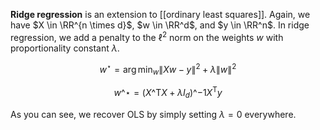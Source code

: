 **Ridge regression** is an extension to [[ordinary least squares]]. Again, we have $X \in \RR^{n \times d}$, $w \in \RR^d$, and $y \in \RR^n$. In ridge regression, we add a penalty to the $\ell^2$ norm on the weights $w$ with proportionality constant $\lambda$.

$$
w^\star = \arg\min_w \lVert Xw - y \rVert^2 + \lambda \lVert w \rVert^2
$$

$$
w\^\star = (X\^\mathsf{T}X + \lambda I_{d})\^{-1}X^\mathsf{T}y
$$

As you can see, we recover OLS by simply setting $\lambda = 0$ everywhere.